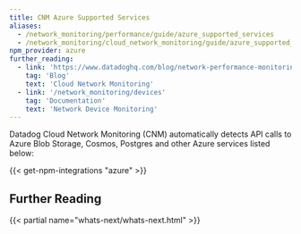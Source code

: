 ```yaml
---
title: CNM Azure Supported Services
aliases:
  - /network_monitoring/performance/guide/azure_supported_services
  - /network_monitoring/cloud_network_monitoring/guide/azure_supported_services/
npm_provider: azure
further_reading:
  - link: 'https://www.datadoghq.com/blog/network-performance-monitoring'
    tag: 'Blog'
    text: 'Cloud Network Monitoring'
  - link: '/network_monitoring/devices'
    tag: 'Documentation'
    text: 'Network Device Monitoring'
---
```


Datadog Cloud Network Monitoring (CNM) automatically detects API calls to Azure Blob Storage, Cosmos, Postgres and other Azure services listed below:

{{< get-npm-integrations "azure" >}}

## Further Reading

{{< partial name="whats-next/whats-next.html" >}}
